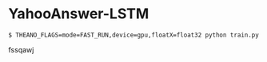 # YahooAnswer-LSTM

```
$ THEANO_FLAGS=mode=FAST_RUN,device=gpu,floatX=float32 python train.py
```

fssqawj
